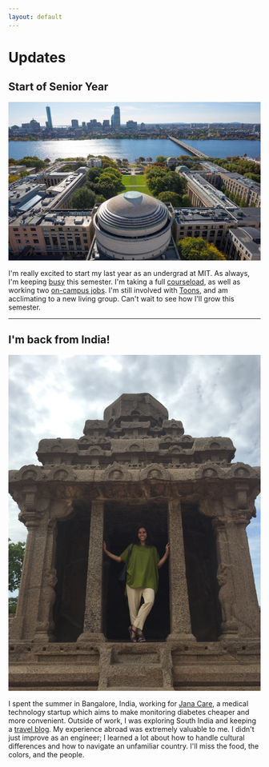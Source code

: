 ```yaml
---
layout: default
---
```


# Updates

## Start of Senior Year

![](MIT.jpg)

I'm really excited to start my last year as an undergrad at MIT. As always, I'm keeping [busy](projects) this semester.
I'm taking a full [courseload](coursework), as well as working two [on-campus jobs](experience).
I'm still involved with [Toons](activities), and am acclimating to a new living group. 
Can't wait to see how I'll grow this semester.

* * *

## I'm back from India!

![](India.jpg)

I spent the summer in Bangalore, India, working for [Jana Care](http://www.janacare.com/),
a medical technology startup which aims to make monitoring diabetes cheaper and more convenient.
Outside of work, I was exploring South India and keeping a [travel blog](http://siennayaygoesaway.wordpress.com). 
My experience abroad was extremely valuable to me. 
I didn't just improve as an engineer;
I learned a lot about how to handle cultural differences and how to navigate an unfamiliar country.
I'll miss the food, the colors, and the people.
